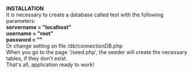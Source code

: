 **INSTALLATION**
<br>
It is necessary to create a database called test with the following parameters:
<br>
**servername = "localhost"**
<br>
**username = "root"**
<br>
**password = ""**
<br>
Or change setting on file /db/connectionDB.php
<br>
When you go to the page '/seed.php', the seeder will create the necessary tables, if they don't exist.
<br>
That's all, application ready to work!
